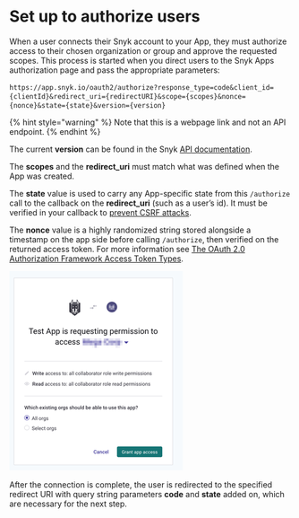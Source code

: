# Set up to authorize users

When a user connects their Snyk account to your App, they must authorize access to their chosen organization or group and approve the requested scopes. This process is started when you direct users to the Snyk Apps authorization page and pass the appropriate parameters:

```
https://app.snyk.io/oauth2/authorize?response_type=code&client_id={clientId}&redirect_uri={redirectURI}&scope={scopes}&nonce={nonce}&state={state}&version={version}
```

{% hint style="warning" %}
Note that this is a webpage link and not an API endpoint.
{% endhint %}

The current **version** can be found in the Snyk [API documentation](https://snykoauth2.docs.apiary.io/#reference/apps/app-authorization/authorize-an-app).

The **scopes** and the **redirect\_uri** must match what was defined when the App was created.

The **state** value is used to carry any App-specific state from this `/authorize` call to the callback on the **redirect\_uri** (such as a user’s id). It must be verified in your callback to [prevent CSRF attacks](https://datatracker.ietf.org/doc/html/rfc6749#section-10.12).

The **nonce** value is a highly randomized string stored alongside a timestamp on the app side before calling `/authorize`, then verified on the returned access token. For more information see [The OAuth 2.0 Authorization Framework Access Token Types](https://datatracker.ietf.org/doc/html/rfc6749#section-7.1).

![](<../../.gitbook/assets/image (243).png>)

After the connection is complete, the user is redirected to the specified redirect URI with query string parameters **code** and **state** added on, which are necessary for the next step.
